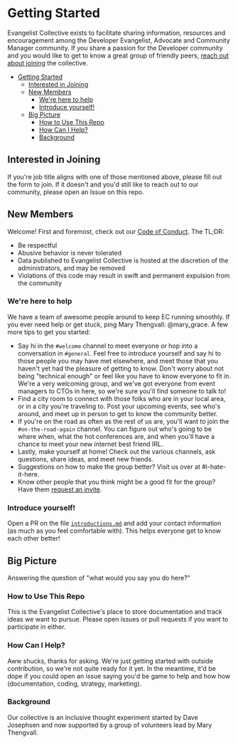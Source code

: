 # Getting Started

Evangelist Collective exists to facilitate sharing information, resources and encouragement among the Developer Evangelist, Advocate and Community Manager community. If you share a passion for the Developer community and you would like to get to know a great group of friendly peers, [reach out about joining](http://goo.gl/forms/1d5PK0TCAI) the collective.

* [Getting Started](#getting-started)
   * [Interested in Joining](#interested-in-joining)
   * [New Members](#new-members)
      * [We're here to help](#were-here-to-help)
      * [Introduce yourself!](#introduce-yourself)
   * [Big Picture](#big-picture)
      * [How to Use This Repo](#how-to-use-this-repo)
      * [How Can I Help?](#how-can-i-help)
      * [Background](#background)

<!-- Created by [gh-md-toc](https://github.com/ekalinin/github-markdown-toc) -->

## Interested in Joining

If you're job title aligns with one of those mentioned above, please fill out the form to join. If it doesn't and you'd still like to reach out to our community, please open an Issue on this repo.

## New Members

Welcome! First and foremost, check out our [Code of Conduct](CodeOfConduct.md). The TL;DR:

* Be respectful
* Abusive behavior is never tolerated
* Data published to Evangelist Collective is hosted at the discretion of the administrators, and may be removed
* Violations of this code may result in swift and permanent expulsion from the community

### We're here to help

We have a team of awesome people around to keep EC running smoothly. If you ever need help or get stuck, ping Mary Thengvall: @mary_grace. A few more tips to get you started:

* Say hi in the `#welcome` channel to meet everyone or hop into a conversation in `#general`. Feel free to introduce yourself and say hi to those people you may have met elsewhere, and meet those that you haven't yet had the pleasure of getting to know. Don't worry about not being "technical enough" or feel like you have to know everyone to fit in. We're a very welcoming group, and we've got everyone from event managers to CTOs in here, so we're sure you'll find someone to talk to!
* Find a city room to connect with those folks who are in your local area, or in a city you're traveling to. Post your upcoming events, see who's around, and meet up in person to get to know the community better.
* If you're on the road as often as the rest of us are, you'll want to join the `#on-the-road-again` channel. You can figure out who's going to be where when, what the hot conferences are, and when you'll have a chance to meet your new internet best friend IRL.
* Lastly, make yourself at home! Check out the various channels, ask questions, share ideas, and meet new friends.
* Suggestions on how to make the group better? Visit us over at #i-hate-it-here.
* Know other people that you think might be a good fit for the group? Have them [request an invite](http://evangelistcollective.github.io/#about).

### Introduce yourself!

Open a PR on the file [`introductions.md`](introductions.md) and add your contact information (as much as you feel comfortable with). This helps everyone get to know each other better!

## Big Picture

Answering the question of "what would you say you do here?"

### How to Use This Repo

This is the Evangelist Collective's place to store documentation and track ideas we want to pursue. Please open issues or pull requests if you want to participate in either.

### How Can I Help?

Aww shucks, thanks for asking. We're just getting started with outside contribution, so we're not quite ready for it yet. In the meantime, it'd be dope if you could open an issue saying you'd be game to help and how how (documentation, coding, strategy, marketing).

### Background

Our collective is an inclusive thought experiment started by Dave Josephsen and now supported by a group of volunteers lead by Mary Thengvall.
